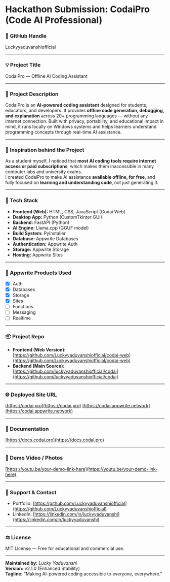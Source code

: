 # Hackathon Submission: CodaiPro (Code AI Professional)

### 👤 GitHub Handle
Luckyyaduvanshiofficial

---

### 💡 Project Title
CodaiPro — Offline AI Coding Assistant

---

### 🧠 Project Description
CodaiPro is an **AI-powered coding assistant** designed for students, educators, and developers. It provides **offline code generation, debugging, and explanation** across 20+ programming languages — without any internet connection. Built with privacy, portability, and educational impact in mind, it runs locally on Windows systems and helps learners understand programming concepts through real-time AI assistance.

---

### 🚀 Inspiration behind the Project
As a student myself, I noticed that **most AI coding tools require internet access or paid subscriptions**, which makes them inaccessible in many computer labs and university exams.  
I created CodaiPro to make AI assistance **available offline, for free**, and fully focused on **learning and understanding code**, not just generating it.

---

### 🧰 Tech Stack
- **Frontend (Web):** HTML, CSS, JavaScript (Codai Web)
- **Desktop App:** Python (CustomTkinter GUI)
- **Backend:** FastAPI (Python)
- **AI Engine:** Llama.cpp (GGUF model)
- **Build System:** PyInstaller
- **Database:** Appwrite Databases
- **Authentication:** Appwrite Auth
- **Storage:** Appwrite Storage
- **Hosting:** Appwrite Sites

---

### 🧩 Appwrite Products Used
- [x] Auth  
- [x] Databases  
- [x] Storage  
- [x] Sites  
- [ ] Functions  
- [ ] Messaging  
- [ ] Realtime  

---

### 📦 Project Repo
- **Frontend (Web Version):** [https://github.com/Luckyyaduvanshiofficial/codai-web](https://github.com/Luckyyaduvanshiofficial/codai-web)  
- **Backend (Main Source):** [https://github.com/luckyyaduvanshiofficial/codai](https://github.com/luckyyaduvanshiofficial/codai)

---

### 🌐 Deployed Site URL
[https://codai.pro](https://codai.pro)
[https://codai.appwrite.network](https://codai.appwrite.network)

---

### 📘 Documentation
[https://docs.codai.pro](https://docs.codai.pro)

---

### 🎥 Demo Video / Photos
[https://youtu.be/your-demo-link-here](https://youtu.be/your-demo-link-here)

---

### 📩 Support & Contact
- Portfolio: [https://github.com/Luckyyaduvanshiofficial](https://github.com/Luckyyaduvanshiofficial)  
- LinkedIn: [https://linkedin.com/in/luckyyaduvanshi](https://linkedin.com/in/luckyyaduvanshi)

---

### ⚖ License
MIT License — Free for educational and commercial use.

---

**Maintained by:** *Lucky Yaduvanshi*  
**Version:** v2.1.0 (Enhanced Stability)  
**Tagline:** “Making AI-powered coding accessible to everyone, everywhere.”
